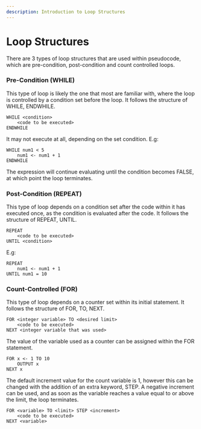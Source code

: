 ```yaml
---
description: Introduction to Loop Structures
---
```


# Loop Structures

There are 3 types of loop structures that are used within pseudocode, which are pre-condition, post-condition and count controlled loops.

### Pre-Condition (WHILE)

This type of loop is likely the one that most are familiar with, where the loop is controlled by a condition set before the loop. It follows the structure of WHILE, ENDWHILE.

```
WHILE <condition>
    <code to be executed>
ENDWHILE
```

It may not execute at all, depending on the set condition. E.g:

```
WHILE num1 < 5
    num1 <- num1 + 1
ENDWHILE
```

The expression will continue evaluating until the condition becomes FALSE, at which point the loop terminates.

### Post-Condition (REPEAT)

This type of loop depends on a condition set after the code within it has executed once, as the condition is evaluated after the code. It follows the structure of REPEAT, UNTIL.

```
REPEAT 
    <code to be executed>
UNTIL <condition>
```

E.g:

```
REPEAT
    num1 <- num1 + 1
UNTIL num1 = 10
```

### Count-Controlled (FOR)

This type of loop depends on a counter set within its initial statement. It follows the structure of FOR, TO, NEXT.

```
FOR <integer variable> TO <desired limit>
    <code to be executed>
NEXT <integer variable that was used>
```

The value of the variable used as a counter can be assigned within the FOR statement.&#x20;

```
FOR x <- 1 TO 10
    OUTPUT x
NEXT x
```

The default increment value for the count variable is 1, however this can be changed with the addition of an extra keyword, STEP. A negative increment can be used, and as soon as the variable reaches a value equal to or above the limit, the loop terminates.

```
FOR <variable> TO <limit> STEP <increment>
    <code to be executed>
NEXT <variable>
```
